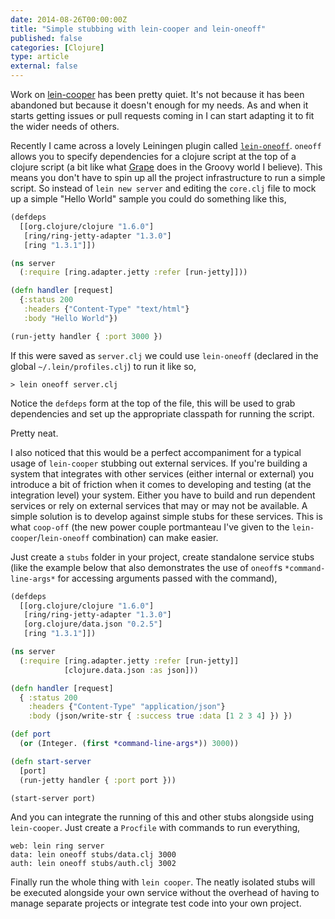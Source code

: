 ```yaml
---
date: 2014-08-26T00:00:00Z
title: "Simple stubbing with lein-cooper and lein-oneoff"
published: false
categories: [Clojure]
type: article
external: false
---
```


Work on [lein-cooper](https://github.com/kouphax/lein-cooper) has been pretty quiet.  It's not because it has been abandoned but because it doesn't enough for my needs.  As and when it starts getting issues or pull requests coming in I can start adapting it to fit the wider needs of others.

Recently I came across a lovely Leiningen plugin called [`lein-oneoff`](https://github.com/mtyaka/lein-oneoff). `oneoff` allows you to specify dependencies for a clojure script at the top of a clojure script (a bit like what [Grape](http://groovy.codehaus.org/Grape) does in the Groovy world I believe).  This means you don't have to spin up all the project infrastructure to run a simple script.  So instead of `lein new server` and editing the `core.clj` file to mock up a simple "Hello World" sample you could do something like this,

```clojure
(defdeps
  [[org.clojure/clojure "1.6.0"]
   [ring/ring-jetty-adapter "1.3.0"]
   [ring "1.3.1"]])

(ns server
  (:require [ring.adapter.jetty :refer [run-jetty]]))

(defn handler [request]
  {:status 200
   :headers {"Content-Type" "text/html"}
   :body "Hello World"})

(run-jetty handler { :port 3000 })
```

If this were saved as `server.clj` we could use `lein-oneoff` (declared in the global `~/.lein/profiles.clj`) to run it like so,

```shell
> lein oneoff server.clj
```

Notice the `defdeps` form at the top of the file, this will be used to grab dependencies and set up the appropriate classpath for running the script.

Pretty neat.

I also noticed that this would be a perfect accompaniment for a typical usage of `lein-cooper` stubbing out external services.  If you're building a system that integrates with other services (either internal or external) you introduce a bit of friction when it comes to developing and testing (at the integration level) your system.  Either you have to build and run dependent services or rely on external services that may or may not be available. A simple solution is to develop against simple stubs for these services.  This is what `coop-off` (the new power couple portmanteau I've given to the `lein-cooper`/`lein-oneoff` combination) can make easier.

Just create a `stubs` folder in your project, create standalone service stubs (like the example below that also demonstrates the use of `oneoff`s `*command-line-args*` for accessing arguments passed with the command),

```clojure
(defdeps
  [[org.clojure/clojure "1.6.0"]
   [ring/ring-jetty-adapter "1.3.0"]
   [org.clojure/data.json "0.2.5"]
   [ring "1.3.1"]])

(ns server
  (:require [ring.adapter.jetty :refer [run-jetty]]
            [clojure.data.json :as json]))

(defn handler [request]
  { :status 200
    :headers {"Content-Type" "application/json"}
    :body (json/write-str { :success true :data [1 2 3 4] }) })

(def port
  (or (Integer. (first *command-line-args*)) 3000))

(defn start-server
  [port]
  (run-jetty handler { :port port }))

(start-server port)
```

And you can integrate the running of this and other stubs alongside using `lein-cooper`.  Just create a `Procfile` with commands to run everything,

```
web: lein ring server
data: lein oneoff stubs/data.clj 3000
auth: lein oneoff stubs/auth.clj 3002
```

Finally run the whole thing with `lein cooper`.  The neatly isolated stubs will be executed alongside your own service without the overhead of having to manage separate projects or integrate test code into your own project.
